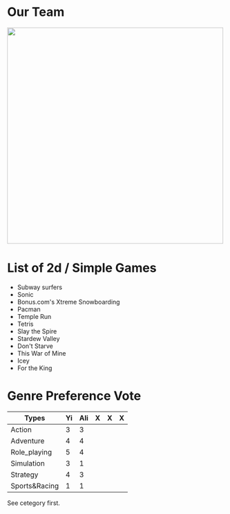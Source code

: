 # Our Team

 <img src="https://i.imgur.com/lnxVVyN.jpeg" width="500" >

# List of 2d / Simple Games

- Subway surfers
- Sonic
- Bonus.com's Xtreme Snowboarding
- Pacman
- Temple Run
- Tetris
- Slay the Spire
- Stardew Valley
- Don't Starve
- This War of Mine
- Icey
- For the King

# Genre Preference Vote

| Types         | Yi | Ali | X | X | X |
|---------------|----|-----|---|---|---|
| Action        | 3  |  3  |   |   |   |
| Adventure     | 4  |  4  |   |   |   |
| Role_playing  | 5  |  4  |   |   |   |
| Simulation    | 3  |  1  |   |   |   |
| Strategy      | 4  |  3  |   |   |   |
| Sports&Racing | 1  |  1  |   |   |   |

See cetegory first.